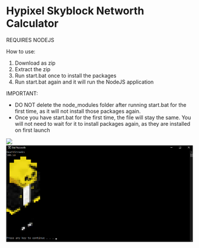 # Hypixel Skyblock Networth Calculator

REQUIRES NODEJS

How to use:
  1. Download as zip
  2. Extract the zip
  3. Run start.bat once to install the packages
  4. Run start.bat again and it will run the NodeJS application

IMPORTANT:
- DO NOT delete the node_modules folder after running start.bat for the first time, as it will not install those packages again.
- Once you have start.bat for the first time, the file will stay the same. You will not need to wait for it to install packages again, as they are installed on first launch

<img src="https://visitor-badge-reloaded.herokuapp.com/badge?page_id=coolgoagle_HypixelSkyblockNetworthCalculator&color=000&text=Views&style=for-the-badge&logo=Github&logoColor=white">
<img src="https://github.com/coolgoagle/Hypixel-Skyblock-Networth-Calculator/raw/justaimage/justanimage.png">
